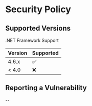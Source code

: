 # Security Policy

## Supported Versions

.NET Framework Support

| Version | Supported          |
| ------- | ------------------ |
| 4.6.x   | :white_check_mark: |
| < 4.0   | :x:                |


## Reporting a Vulnerability

--
